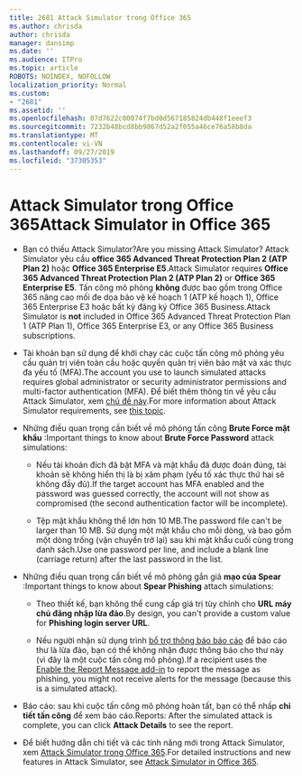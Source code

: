```yaml
---
title: 2681 Attack Simulator trong Office 365
ms.author: chrisda
author: chrisda
manager: dansimp
ms.date: ''
ms.audience: ITPro
ms.topic: article
ROBOTS: NOINDEX, NOFOLLOW
localization_priority: Normal
ms.custom:
- "2681"
ms.assetid: ''
ms.openlocfilehash: 07d7622c00074f7bd0d567185824db448f1eeef3
ms.sourcegitcommit: 7232b48bcd8bb9867d52a2f055a46ce76a58b8da
ms.translationtype: MT
ms.contentlocale: vi-VN
ms.lasthandoff: 09/27/2019
ms.locfileid: "37305353"
---
```

# <a name="attack-simulator-in-office-365"></a><span data-ttu-id="c6981-102">Attack Simulator trong Office 365</span><span class="sxs-lookup"><span data-stu-id="c6981-102">Attack Simulator in Office 365</span></span>

- <span data-ttu-id="c6981-103">Bạn có thiếu Attack Simulator?</span><span class="sxs-lookup"><span data-stu-id="c6981-103">Are you missing Attack Simulator?</span></span> <span data-ttu-id="c6981-104">Attack Simulator yêu cầu **office 365 Advanced Threat Protection Plan 2 (ATP Plan 2)** hoặc **Office 365 Enterprise E5**.</span><span class="sxs-lookup"><span data-stu-id="c6981-104">Attack Simulator requires **Office 365 Advanced Threat Protection Plan 2 (ATP Plan 2)** or **Office 365 Enterprise E5**.</span></span> <span data-ttu-id="c6981-105">Tấn công mô phỏng **không** được bao gồm trong Office 365 nâng cao mối đe dọa bảo vệ kế hoạch 1 (ATP kế hoạch 1), Office 365 Enterprise E3 hoặc bất kỳ đăng ký Office 365 Business.</span><span class="sxs-lookup"><span data-stu-id="c6981-105">Attack Simulator is **not** included in Office 365 Advanced Threat Protection Plan 1 (ATP Plan 1), Office 365 Enterprise E3, or any Office 365 Business subscriptions.</span></span>

- <span data-ttu-id="c6981-106">Tài khoản bạn sử dụng để khởi chạy các cuộc tấn công mô phỏng yêu cầu quản trị viên toàn cầu hoặc quyền quản trị viên bảo mật và xác thực đa yếu tố (MFA).</span><span class="sxs-lookup"><span data-stu-id="c6981-106">The account you use to launch simulated attacks requires global administrator or security administrator permissions and multi-factor authentication (MFA).</span></span> <span data-ttu-id="c6981-107">Để biết thêm thông tin về yêu cầu Attack Simulator, xem [chủ đề này](https://docs.microsoft.com/office365/securitycompliance/attack-simulator#before-you-begin).</span><span class="sxs-lookup"><span data-stu-id="c6981-107">For more information about Attack Simulator requirements, see [this topic](https://docs.microsoft.com/office365/securitycompliance/attack-simulator#before-you-begin).</span></span>

- <span data-ttu-id="c6981-108">Những điều quan trọng cần biết về mô phỏng tấn công **Brute Force mật khẩu** :</span><span class="sxs-lookup"><span data-stu-id="c6981-108">Important things to know about **Brute Force Password** attack simulations:</span></span>

  - <span data-ttu-id="c6981-109">Nếu tài khoản đích đã bật MFA và mật khẩu đã được đoán đúng, tài khoản sẽ không hiển thị là bị xâm phạm (yếu tố xác thực thứ hai sẽ không đầy đủ).</span><span class="sxs-lookup"><span data-stu-id="c6981-109">If the target account has MFA enabled and the password was guessed correctly, the account will not show as compromised (the second authentication factor will be incomplete).</span></span>

  - <span data-ttu-id="c6981-110">Tệp mật khẩu không thể lớn hơn 10 MB.</span><span class="sxs-lookup"><span data-stu-id="c6981-110">The password file can't be larger than 10 MB.</span></span> <span data-ttu-id="c6981-111">Sử dụng một mật khẩu cho mỗi dòng, và bao gồm một dòng trống (vận chuyển trở lại) sau khi mật khẩu cuối cùng trong danh sách.</span><span class="sxs-lookup"><span data-stu-id="c6981-111">Use one password per line, and include a blank line (carriage return) after the last password in the list.</span></span>

- <span data-ttu-id="c6981-112">Những điều quan trọng cần biết về mô phỏng gắn giả **mạo của Spear** :</span><span class="sxs-lookup"><span data-stu-id="c6981-112">Important things to know about **Spear Phishing** attach simulations:</span></span>

  - <span data-ttu-id="c6981-113">Theo thiết kế, bạn không thể cung cấp giá trị tùy chỉnh cho **URL máy chủ đăng nhập lừa đảo**.</span><span class="sxs-lookup"><span data-stu-id="c6981-113">By design, you can't provide a custom value for **Phishing login server URL**.</span></span>

  - <span data-ttu-id="c6981-114">Nếu người nhận sử dụng trình [bổ trợ thông báo báo cáo](https://docs.microsoft.com/microsoft-365/security/office-365-security/enable-the-report-message-add-in) để báo cáo thư là lừa đảo, bạn có thể không nhận được thông báo cho thư này (vì đây là một cuộc tấn công mô phỏng).</span><span class="sxs-lookup"><span data-stu-id="c6981-114">If a recipient uses the [Enable the Report Message add-in](https://docs.microsoft.com/microsoft-365/security/office-365-security/enable-the-report-message-add-in) to report the message as phishing, you might not receive alerts for the message (because this is a simulated attack).</span></span>

- <span data-ttu-id="c6981-115">Báo cáo: sau khi cuộc tấn công mô phỏng hoàn tất, bạn có thể nhấp **chi tiết tấn công** để xem báo cáo.</span><span class="sxs-lookup"><span data-stu-id="c6981-115">Reports: After the simulated attack is complete, you can click **Attack Details** to see the report.</span></span>

- <span data-ttu-id="c6981-116">Để biết hướng dẫn chi tiết và các tính năng mới trong Attack Simulator, xem [Attack Simulator trong Office 365](https://docs.microsoft.com/microsoft-365/security/office-365-security/attack-simulator).</span><span class="sxs-lookup"><span data-stu-id="c6981-116">For detailed instructions and new features in Attack Simulator, see [Attack Simulator in Office 365](https://docs.microsoft.com/microsoft-365/security/office-365-security/attack-simulator).</span></span>
